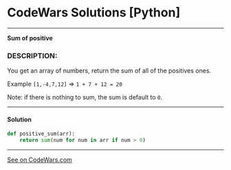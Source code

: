 # CodeWars Solutions [Python]
___
__Sum of positive__
### DESCRIPTION:
You get an array of numbers, return the sum of all of the positives ones.

Example `[1,-4,7,12]` => `1 + 7 + 12 = 20`

Note: if there is nothing to sum, the sum is default to `0`.
___
#### Solution

```Python
def positive_sum(arr):
    return sum(num for num in arr if num > 0)
```
___
[See on CodeWars.com](https://www.codewars.com/kata/5715eaedb436cf5606000381)
